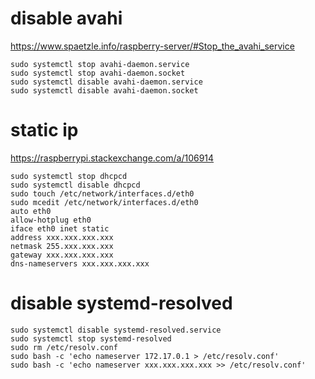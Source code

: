 # disable avahi

https://www.spaetzle.info/raspberry-server/#Stop_the_avahi_service

    sudo systemctl stop avahi-daemon.service
    sudo systemctl stop avahi-daemon.socket
    sudo systemctl disable avahi-daemon.service
    sudo systemctl disable avahi-daemon.socket

# static ip

https://raspberrypi.stackexchange.com/a/106914

    sudo systemctl stop dhcpcd
    sudo systemctl disable dhcpcd
    sudo touch /etc/network/interfaces.d/eth0
    sudo mcedit /etc/network/interfaces.d/eth0
    auto eth0
    allow-hotplug eth0
    iface eth0 inet static
    address xxx.xxx.xxx.xxx
    netmask 255.xxx.xxx.xxx
    gateway xxx.xxx.xxx.xxx
    dns-nameservers xxx.xxx.xxx.xxx

# disable systemd-resolved

    sudo systemctl disable systemd-resolved.service
    sudo systemctl stop systemd-resolved
    sudo rm /etc/resolv.conf
    sudo bash -c 'echo nameserver 172.17.0.1 > /etc/resolv.conf'
    sudo bash -c 'echo nameserver xxx.xxx.xxx.xxx >> /etc/resolv.conf'